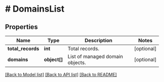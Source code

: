 # # DomainsList

## Properties

Name | Type | Description | Notes
------------ | ------------- | ------------- | -------------
**total_records** | **int** | Total records. | [optional] 
**domains** | **object[]** | List of managed domain objects. | [optional] 

[[Back to Model list]](../../README.md#documentation-for-models) [[Back to API list]](../../README.md#documentation-for-api-endpoints) [[Back to README]](../../README.md)


